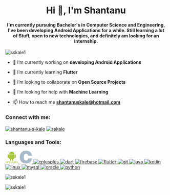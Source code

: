 <h1 align="center">Hi 👋, I'm Shantanu</h1>
<h4 align="center">I'm currently pursuing Bachelor's in Computer Science and Engineering, I've been developing Android Applications for a while. Still learning a lot of Stuff, open to new technologies, and definitely am looking for an Internship.</h4>

<p align="left"> <img src="https://komarev.com/ghpvc/?username=sskale1" alt="sskale1" /> </p>

- 🔭 I’m currently working on **developing Android Applications**

- 🌱 I’m currently learning **Flutter**

- 👯 I’m looking to collaborate on **Open Source Projects**

- 🤝 I’m looking for help with **Machine Learning**

- 📫 How to reach me **shantanuskale@hotmail.com**

<p align="left">
<h3 align="left">Connect with me:</h3>
<a href="https://linkedin.com/in/shantanu-s-kale" target="blank"><img align="center" src="https://cdn.jsdelivr.net/npm/simple-icons@3.0.1/icons/linkedin.svg" alt="shantanu-s-kale" height="30" width="40" /></a>
<a href="https://www.leetcode.com/sskale" target="blank"><img align="center" src="https://cdn.jsdelivr.net/npm/simple-icons@3.0.1/icons/leetcode.svg" alt="sskale" height="30" width="40" /></a>
</p>

<h3 align="left">Languages and Tools:</h3>
<p align="left"> <a href="https://developer.android.com" target="_blank"> <img src="https://github.com/devicons/devicon/blob/master/icons/android/android-plain-wordmark.svg" alt="android" width="40" height="40"/> </a> <a href="https://www.cprogramming.com/" target="_blank"> <img src="https://github.com/devicons/devicon/blob/master/icons/c/c-original.svg" alt="c" width="40" height="40"/> </a> <a href="https://www.w3schools.com/cpp/" target="_blank"> <img src="https://devicons.github.io/devicon/devicon.git/icons/cplusplus/cplusplus-original.svg" alt="cplusplus" width="40" height="40"/> </a> <a href="https://dart.dev" target="_blank"> <img src="https://www.vectorlogo.zone/logos/dartlang/dartlang-icon.svg" alt="dart" width="40" height="40"/> </a> <a href="https://firebase.google.com/" target="_blank"> <img src="https://www.vectorlogo.zone/logos/firebase/firebase-icon.svg" alt="firebase" width="40" height="40"/> </a> <a href="https://flutter.dev" target="_blank"> <img src="https://www.vectorlogo.zone/logos/flutterio/flutterio-icon.svg" alt="flutter" width="40" height="40"/> </a> <a href="https://git-scm.com/" target="_blank"> <img src="https://www.vectorlogo.zone/logos/git-scm/git-scm-icon.svg" alt="git" width="40" height="40"/> </a> <a href="https://www.java.com" target="_blank"> <img src="https://devicons.github.io/devicon/devicon.git/icons/java/java-original-wordmark.svg" alt="java" width="40" height="40"/> </a> <a href="https://kotlinlang.org" target="_blank"> <img src="https://www.vectorlogo.zone/logos/kotlinlang/kotlinlang-icon.svg" alt="kotlin" width="40" height="40"/> </a> <a href="https://www.linux.org/" target="_blank"> <img src="https://devicons.github.io/devicon/devicon.git/icons/linux/linux-original.svg" alt="linux" width="40" height="40"/> </a> <a href="https://www.mysql.com/" target="_blank"> <img src="https://devicons.github.io/devicon/devicon.git/icons/mysql/mysql-original-wordmark.svg" alt="mysql" width="40" height="40"/> </a> <a href="https://www.oracle.com/" target="_blank"> <img src="https://devicons.github.io/devicon/devicon.git/icons/oracle/oracle-original.svg" alt="oracle" width="40" height="40"/> </a> <a href="https://www.python.org" target="_blank"> <img src="https://devicons.github.io/devicon/devicon.git/icons/python/python-original.svg" alt="python" width="40" height="40"/> </a> </p>


<p>&nbsp;<img align="left" src="https://github-readme-stats.vercel.app/api?username=sskale1&show_icons=true&theme=radical" alt="sskale1" /></p>

<p><img align="center" src="https://github-readme-stats.vercel.app/api/top-langs/?username=sskale1&layout=compact" alt="sskale1" /></p>


<!--
**SSKale1/SSKale1** is a ✨ _special_ ✨ repository because its `README.md` (this file) appears on your GitHub profile.

Here are some ideas to get you started:
- 🔭 I’m currently working on ...
- 🌱 I’m currently learning ...
- 👯 I’m looking to collaborate on ...
- 🤔 I’m looking for help with ...
- 💬 Ask me about ...
- 📫 How to reach me: ...
- 😄 Pronouns: ...
- ⚡ Fun fact: ...

-->
